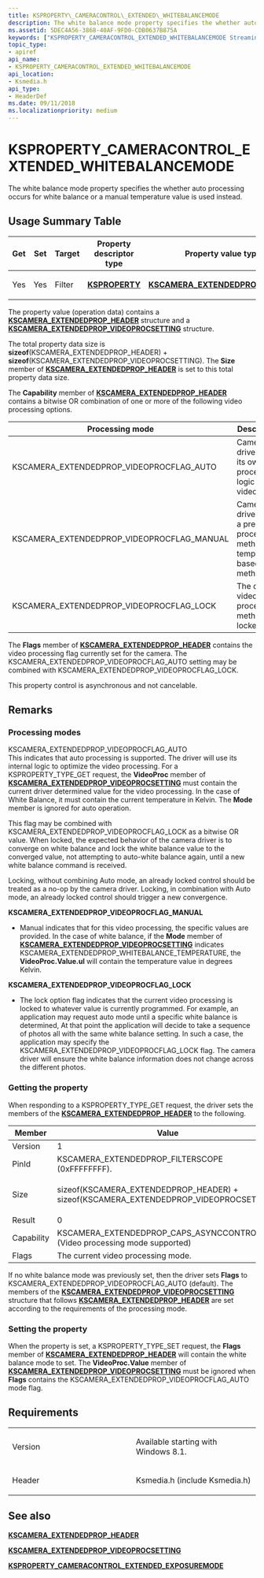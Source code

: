 ```yaml
---
title: KSPROPERTY\_CAMERACONTROL\_EXTENDED\_WHITEBALANCEMODE
description: The white balance mode property specifies the whether auto processing occurs for white balance or a manual temperature value is used instead.
ms.assetid: 5DEC4A56-3868-40AF-9FD0-CDB0637B875A
keywords: ["KSPROPERTY_CAMERACONTROL_EXTENDED_WHITEBALANCEMODE Streaming Media Devices"]
topic_type:
- apiref
api_name:
- KSPROPERTY_CAMERACONTROL_EXTENDED_WHITEBALANCEMODE
api_location:
- Ksmedia.h
api_type:
- HeaderDef
ms.date: 09/11/2018
ms.localizationpriority: medium
---
```


# KSPROPERTY\_CAMERACONTROL\_EXTENDED\_WHITEBALANCEMODE

The white balance mode property specifies the whether auto processing occurs for white balance or a manual temperature value is used instead.

## Usage Summary Table

<table>
<colgroup>
<col width="20%" />
<col width="20%" />
<col width="20%" />
<col width="20%" />
<col width="20%" />
</colgroup>
<thead>
<tr class="header">
<th>Get</th>
<th>Set</th>
<th>Target</th>
<th>Property descriptor type</th>
<th>Property value type</th>
</tr>
</thead>
<tbody>
<tr class="odd">
<td><p>Yes</p></td>
<td><p>Yes</p></td>
<td><p>Filter</p></td>
<td><p><a href="https://docs.microsoft.com/windows-hardware/drivers/ddi/ks/ns-ks-ksidentifier" data-raw-source="[&lt;strong&gt;KSPROPERTY&lt;/strong&gt;](/windows-hardware/drivers/ddi/ks/ns-ks-ksidentifier)"><strong>KSPROPERTY</strong></a></p></td>
<td><p><a href="https://docs.microsoft.com/windows-hardware/drivers/ddi/ksmedia/ns-ksmedia-tagkscamera_extendedprop_header" data-raw-source="[&lt;strong&gt;KSCAMERA_EXTENDEDPROP_HEADER&lt;/strong&gt;](/windows-hardware/drivers/ddi/ksmedia/ns-ksmedia-tagkscamera_extendedprop_header)"><strong>KSCAMERA_EXTENDEDPROP_HEADER</strong></a></p></td>
</tr>
</tbody>
</table>

The property value (operation data) contains a [**KSCAMERA\_EXTENDEDPROP\_HEADER**](/windows-hardware/drivers/ddi/ksmedia/ns-ksmedia-tagkscamera_extendedprop_header) structure and a [**KSCAMERA\_EXTENDEDPROP\_VIDEOPROCSETTING**](/windows-hardware/drivers/ddi/ksmedia/ns-ksmedia-tagkscamera_extendedprop_videoprocsetting) structure.

The total property data size is **sizeof**(KSCAMERA\_EXTENDEDPROP\_HEADER) + **sizeof**(KSCAMERA\_EXTENDEDPROP\_VIDEOPROCSETTING). The **Size** member of [**KSCAMERA\_EXTENDEDPROP\_HEADER**](/windows-hardware/drivers/ddi/ksmedia/ns-ksmedia-tagkscamera_extendedprop_header) is set to this total property data size.

The **Capability** member of [**KSCAMERA\_EXTENDEDPROP\_HEADER**](/windows-hardware/drivers/ddi/ksmedia/ns-ksmedia-tagkscamera_extendedprop_header) contains a bitwise OR combination of one or more of the following video processing options.

| Processing mode                               | Description                                                                  |
|-----------------------------------------------|------------------------------------------------------------------------------|
| KSCAMERA\_EXTENDEDPROP\_VIDEOPROCFLAG\_AUTO   | Camera driver uses its own processing logic for video.                       |
| KSCAMERA\_EXTENDEDPROP\_VIDEOPROCFLAG\_MANUAL | Camera driver uses a preset processing method or a temperature based method. |
| KSCAMERA\_EXTENDEDPROP\_VIDEOPROCFLAG\_LOCK   | The current video processing method is locked.                               |

The **Flags** member of [**KSCAMERA\_EXTENDEDPROP\_HEADER**](/windows-hardware/drivers/ddi/ksmedia/ns-ksmedia-tagkscamera_extendedprop_header) contains the video processing flag currently set for the camera. The KSCAMERA\_EXTENDEDPROP\_VIDEOPROCFLAG\_AUTO setting may be combined with KSCAMERA\_EXTENDEDPROP\_VIDEOPROCFLAG\_LOCK.

This property control is asynchronous and not cancelable.

## Remarks

### Processing modes

<span id="KSCAMERA_EXTENDEDPROP_VIDEOPROCFLAG_AUTO"></span><span id="kscamera_extendedprop_videoprocflag_auto"></span>KSCAMERA\_EXTENDEDPROP\_VIDEOPROCFLAG\_AUTO  
This indicates that auto processing is supported. The driver will use its internal logic to optimize the video processing. For a KSPROPERTY\_TYPE\_GET request, the **VideoProc** member of [**KSCAMERA\_EXTENDEDPROP\_VIDEOPROCSETTING**](/windows-hardware/drivers/ddi/ksmedia/ns-ksmedia-tagkscamera_extendedprop_videoprocsetting) must contain the current driver determined value for the video processing. In the case of White Balance, it must contain the current temperature in Kelvin. The **Mode** member is ignored for auto operation.

This flag may be combined with KSCAMERA\_EXTENDEDPROP\_VIDEOPROCFLAG\_LOCK as a bitwise OR value. When locked, the expected behavior of the camera driver is to converge on white balance and lock the white balance value to the converged value, not attempting to auto-white balance again, until a new white balance command is received.

Locking, without combining Auto mode, an already locked control should be treated as a no-op by the camera driver. Locking, in combination with Auto mode, an already locked control should trigger a new convergence.

**KSCAMERA\_EXTENDEDPROP\_VIDEOPROCFLAG\_MANUAL**  
-   Manual indicates that for this video processing, the specific values are provided. In the case of white balance, if the **Mode** member of [**KSCAMERA\_EXTENDEDPROP\_VIDEOPROCSETTING**](/windows-hardware/drivers/ddi/ksmedia/ns-ksmedia-tagkscamera_extendedprop_videoprocsetting) indicates KSCAMERA\_EXTENDEDPROP\_WHITEBALANCE\_TEMPERATURE, the **VideoProc.Value.ul** will contain the temperature value in degrees Kelvin.

**KSCAMERA\_EXTENDEDPROP\_VIDEOPROCFLAG\_LOCK**
-   The lock option flag indicates that the current video processing is locked to whatever value is currently programmed. For example, an application may request auto mode until a specific white balance is determined, At that point the application will decide to take a sequence of photos all with the same white balance setting. In such a case, the application may specify the KSCAMERA\_EXTENDEDPROP\_VIDEOPROCFLAG\_LOCK flag. The camera driver will ensure the white balance information does not change across the different photos.

### Getting the property

When responding to a KSPROPERTY\_TYPE\_GET request, the driver sets the members of the [**KSCAMERA\_EXTENDEDPROP\_HEADER**](/windows-hardware/drivers/ddi/ksmedia/ns-ksmedia-tagkscamera_extendedprop_header) to the following.

<table>
<colgroup>
<col width="50%" />
<col width="50%" />
</colgroup>
<thead>
<tr class="header">
<th>Member</th>
<th>Value</th>
</tr>
</thead>
<tbody>
<tr class="odd">
<td>Version</td>
<td>1</td>
</tr>
<tr class="even">
<td>PinId</td>
<td>KSCAMERA_EXTENDEDPROP_FILTERSCOPE (0xFFFFFFFF).</td>
</tr>
<tr class="odd">
<td>Size</td>
<td><p>sizeof(KSCAMERA_EXTENDEDPROP_HEADER) + sizeof(KSCAMERA_EXTENDEDPROP_VIDEOPROCSETTING)</p></td>
</tr>
<tr class="even">
<td>Result</td>
<td>0</td>
</tr>
<tr class="odd">
<td>Capability</td>
<td>KSCAMERA_EXTENDEDPROP_CAPS_ASYNCCONTROL | (Video processing mode supported)</td>
</tr>
<tr class="even">
<td>Flags</td>
<td>The current video processing mode.</td>
</tr>
</tbody>
</table>

If no white balance mode was previously set, then the driver sets **Flags** to KSCAMERA\_EXTENDEDPROP\_VIDEOPROCFLAG\_AUTO (default). The members of the [**KSCAMERA\_EXTENDEDPROP\_VIDEOPROCSETTING**](/windows-hardware/drivers/ddi/ksmedia/ns-ksmedia-tagkscamera_extendedprop_videoprocsetting) structure that follows [**KSCAMERA\_EXTENDEDPROP\_HEADER**](/windows-hardware/drivers/ddi/ksmedia/ns-ksmedia-tagkscamera_extendedprop_header) are set according to the requirements of the processing mode.

### Setting the property

When the property is set, a KSPROPERTY\_TYPE\_SET request, the **Flags** member of [**KSCAMERA\_EXTENDEDPROP\_HEADER**](/windows-hardware/drivers/ddi/ksmedia/ns-ksmedia-tagkscamera_extendedprop_header) will contain the white balance mode to set. The **VideoProc.Value** member of [**KSCAMERA\_EXTENDEDPROP\_VIDEOPROCSETTING**](/windows-hardware/drivers/ddi/ksmedia/ns-ksmedia-tagkscamera_extendedprop_videoprocsetting) must be ignored when **Flags** contains the KSCAMERA\_EXTENDEDPROP\_VIDEOPROCFLAG\_AUTO mode flag.

## Requirements

<table>
<colgroup>
<col width="50%" />
<col width="50%" />
</colgroup>
<tbody>
<tr class="odd">
<td><p>Version</p></td>
<td><p>Available starting with Windows 8.1.</p></td>
</tr>
<tr class="even">
<td><p>Header</p></td>
<td>Ksmedia.h (include Ksmedia.h)</td>
</tr>
</tbody>
</table>

## See also

[**KSCAMERA\_EXTENDEDPROP\_HEADER**](/windows-hardware/drivers/ddi/ksmedia/ns-ksmedia-tagkscamera_extendedprop_header)

[**KSCAMERA\_EXTENDEDPROP\_VIDEOPROCSETTING**](/windows-hardware/drivers/ddi/ksmedia/ns-ksmedia-tagkscamera_extendedprop_videoprocsetting)

[**KSPROPERTY\_CAMERACONTROL\_EXTENDED\_EXPOSUREMODE**](ksproperty-cameracontrol-extended-exposuremode.md)